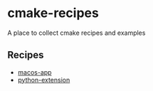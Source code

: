 # cmake-recipes

A place to collect cmake recipes and examples


## Recipes

- [macos-app](macos-app)
- [python-extension](python-extension)

